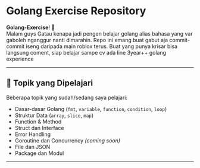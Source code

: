 # Golang Exercise Repository

 **Golang-Exercise**! 🎯  
Malam guys
Gatau kenapa jadi pengen belajar golang alias bahasa yang var gaboleh nganggur nanti dimarahin. Repo ini emang buat gabut aja commit-commit iseng daripada main roblox terus. Buat yang punya krisar bisa langsung coment, siap belajar sampe cv ada line 3year++ golang experience

---

## 🧠 Topik yang Dipelajari

Beberapa topik yang sudah/sedang saya pelajari:

- Dasar-dasar Golang (`fmt`, `variable`, `function`, `condition`, `loop`)
- Struktur Data (`array`, `slice`, `map`)
- Function & Method
- Struct dan Interface
- Error Handling
- Goroutine dan Concurrency *(coming soon)*
- File dan JSON
- Package dan Modul

---



